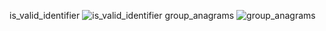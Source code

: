is_valid_identifier
![is_valid_identifier](https://res.cloudinary.com/dqazvfqre/image/upload/v1757431972/is_valid_identifier_ihabuz.png)
group_anagrams
![group_anagrams](https://res.cloudinary.com/dqazvfqre/image/upload/v1757432390/group_anagrams_whzwi0.png)
